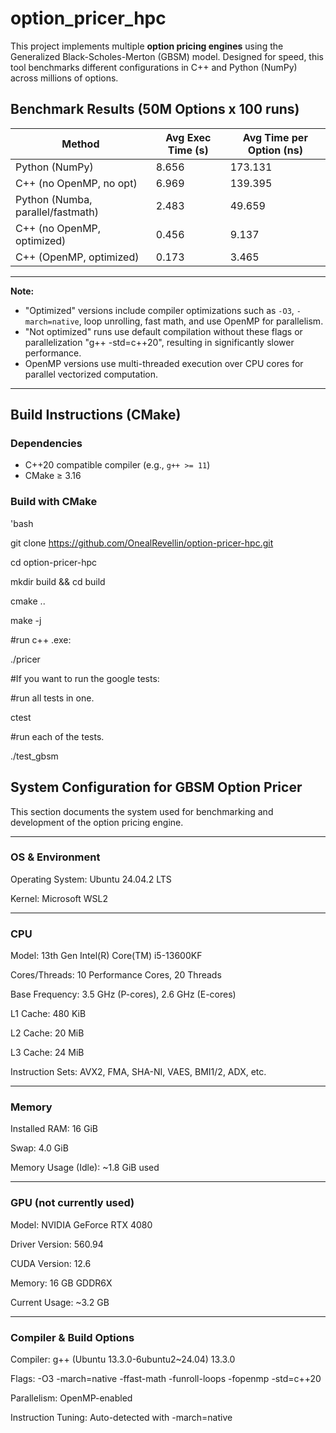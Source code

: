 # option_pricer_hpc

This project implements multiple **option pricing engines** using the Generalized Black-Scholes-Merton (GBSM) model. Designed for speed, this tool benchmarks different configurations in C++ and Python (NumPy) across millions of options.


## Benchmark Results (50M Options x 100 runs)

| Method                             | Avg Exec Time (s) | Avg Time per Option (ns)  |
|------------------------------------|-------------------|---------------------------|
| Python (NumPy)                     | 8.656             | 173.131                   |
| C++ (no OpenMP, no opt)            | 6.969             | 139.395                   |
| Python (Numba, parallel/fastmath)  | 2.483             | 49.659                    |
| C++ (no OpenMP, optimized)         | 0.456             | 9.137                     |
| C++ (OpenMP, optimized)            | 0.173             | 3.465                     |


---

**Note:**  
- "Optimized" versions include compiler optimizations such as `-O3`, `-march=native`, loop unrolling, fast math, and use OpenMP for parallelism.  
- "Not optimized" runs use default compilation without these flags or parallelization "g++ -std=c++20", resulting in significantly slower performance.
- OpenMP versions use multi-threaded execution over CPU cores for parallel vectorized computation.

---


## Build Instructions (CMake)

### Dependencies
- C++20 compatible compiler (e.g., `g++ >= 11`)
- CMake ≥ 3.16

### Build with CMake
'bash

git clone https://github.com/OnealRevellin/option-pricer-hpc.git

cd option-pricer-hpc

mkdir build && cd build

cmake ..

make -j

#run c++ .exe:

./pricer

#If you want to run the google tests:

#run all tests in one.

ctest

#run each of the tests.

./test_gbsm


## System Configuration for GBSM Option Pricer

This section documents the system used for benchmarking and development of the option pricing engine.

---------------------------------------------------------------------------------------------------------

### OS & Environment

Operating System: Ubuntu 24.04.2 LTS

Kernel: Microsoft WSL2

---------------------------------------------------------------------------------------------------------

### CPU

Model: 13th Gen Intel(R) Core(TM) i5-13600KF

Cores/Threads: 10 Performance Cores, 20 Threads

Base Frequency: 3.5 GHz (P-cores), 2.6 GHz (E-cores)

L1 Cache: 480 KiB

L2 Cache: 20 MiB

L3 Cache: 24 MiB

Instruction Sets: AVX2, FMA, SHA-NI, VAES, BMI1/2, ADX, etc.

---------------------------------------------------------------------------------------------------------

### Memory

Installed RAM: 16 GiB

Swap: 4.0 GiB

Memory Usage (Idle): ~1.8 GiB used

---------------------------------------------------------------------------------------------------------

### GPU (not currently used)

Model: NVIDIA GeForce RTX 4080

Driver Version: 560.94

CUDA Version: 12.6

Memory: 16 GB GDDR6X

Current Usage: ~3.2 GB

---------------------------------------------------------------------------------------------------------

### Compiler & Build Options

Compiler: g++ (Ubuntu 13.3.0-6ubuntu2~24.04) 13.3.0

Flags: -O3 -march=native -ffast-math -funroll-loops -fopenmp -std=c++20

Parallelism: OpenMP-enabled

Instruction Tuning: Auto-detected with -march=native
